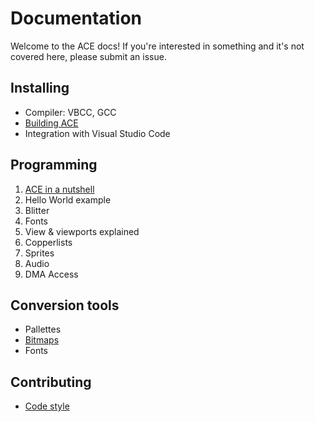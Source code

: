 # Documentation

Welcome to the ACE docs! If you're interested in something and it's not covered here, please submit an issue.

## Installing

- Compiler: VBCC, GCC
- [Building ACE](installing/ace.md)
- Integration with Visual Studio Code

## Programming

1. [ACE in a nutshell](programming/ace_in_a_nutshell.md)
1. Hello World example
1. Blitter
1. Fonts
1. View & viewports explained
1. Copperlists
1. Sprites
1. Audio
1. DMA Access

## Conversion tools

- Pallettes
- [Bitmaps](tools/bitmap_conv.md)
- Fonts

## Contributing

- [Code style](contributing/codestyle.md)
